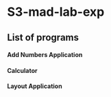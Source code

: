 # S3-mad-lab-exp
## List of programs
#### Add Numbers Application
#### Calculator
#### Layout Application
